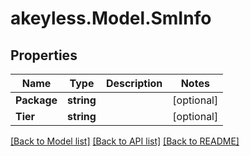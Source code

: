 # akeyless.Model.SmInfo

## Properties

Name | Type | Description | Notes
------------ | ------------- | ------------- | -------------
**Package** | **string** |  | [optional] 
**Tier** | **string** |  | [optional] 

[[Back to Model list]](../README.md#documentation-for-models) [[Back to API list]](../README.md#documentation-for-api-endpoints) [[Back to README]](../README.md)

